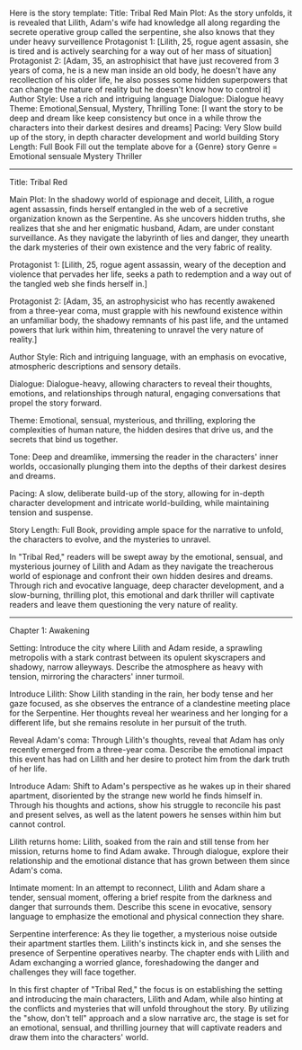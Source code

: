 Here is the story template:
Title: Tribal Red
Main Plot: As the story unfolds, it is revealed that Lilith, Adam's wife
had knowledge all along regarding the secrete operative group called the serpentine, she also knows that they under heavy surveillence
Protagonist 1: [Lilith,
25, rogue agent assasin, she is tired and is actively searching for a way out of her mass of situation]
Protagonist 2: [Adam, 35,
an astrophisict that have just recovered from 3 years of coma, he is a new man inside an old body, he doesn't have any recollection of his older life, he also posses some hidden superpowers that can change the nature of reality but he doesn't know how to control it]
Author Style: Use a rich and intriguing language
Dialogue: Dialogue heavy
Theme: Emotional,Sensual, Mystery, Thrilling
Tone: [I want the story to be deep and dream like keep
consistency but once in a while throw the characters into their darkest desires and dreams]
Pacing: Very Slow build up of the story, in depth character development and world building
Story Length: Full Book
Fill out the template above for a {Genre} story
Genre = Emotional sensuale Mystery Thriller

---

Title: Tribal Red

Main Plot: In the shadowy world of espionage and deceit, Lilith, a rogue agent assassin, finds herself entangled in the web of a secretive organization known as the Serpentine. As she uncovers hidden truths, she realizes that she and her enigmatic husband, Adam, are under constant surveillance. As they navigate the labyrinth of lies and danger, they unearth the dark mysteries of their own existence and the very fabric of reality.

Protagonist 1: [Lilith, 25, rogue agent assassin, weary of the deception and violence that pervades her life, seeks a path to redemption and a way out of the tangled web she finds herself in.]

Protagonist 2: [Adam, 35, an astrophysicist who has recently awakened from a three-year coma, must grapple with his newfound existence within an unfamiliar body, the shadowy remnants of his past life, and the untamed powers that lurk within him, threatening to unravel the very nature of reality.]

Author Style: Rich and intriguing language, with an emphasis on evocative, atmospheric descriptions and sensory details.

Dialogue: Dialogue-heavy, allowing characters to reveal their thoughts, emotions, and relationships through natural, engaging conversations that propel the story forward.

Theme: Emotional, sensual, mysterious, and thrilling, exploring the complexities of human nature, the hidden desires that drive us, and the secrets that bind us together.

Tone: Deep and dreamlike, immersing the reader in the characters' inner worlds, occasionally plunging them into the depths of their darkest desires and dreams.

Pacing: A slow, deliberate build-up of the story, allowing for in-depth character development and intricate world-building, while maintaining tension and suspense.

Story Length: Full Book, providing ample space for the narrative to unfold, the characters to evolve, and the mysteries to unravel.

In "Tribal Red," readers will be swept away by the emotional, sensual, and mysterious journey of Lilith and Adam as they navigate the treacherous world of espionage and confront their own hidden desires and dreams. Through rich and evocative language, deep character development, and a slow-burning, thrilling plot, this emotional and dark thriller will captivate readers and leave them questioning the very nature of reality.

---

Chapter 1: Awakening

Setting: Introduce the city where Lilith and Adam reside, a sprawling metropolis with a stark contrast between its opulent skyscrapers and shadowy, narrow alleyways. Describe the atmosphere as heavy with tension, mirroring the characters' inner turmoil.

Introduce Lilith: Show Lilith standing in the rain, her body tense and her gaze focused, as she observes the entrance of a clandestine meeting place for the Serpentine. Her thoughts reveal her weariness and her longing for a different life, but she remains resolute in her pursuit of the truth.

Reveal Adam's coma: Through Lilith's thoughts, reveal that Adam has only recently emerged from a three-year coma. Describe the emotional impact this event has had on Lilith and her desire to protect him from the dark truth of her life.

Introduce Adam: Shift to Adam's perspective as he wakes up in their shared apartment, disoriented by the strange new world he finds himself in. Through his thoughts and actions, show his struggle to reconcile his past and present selves, as well as the latent powers he senses within him but cannot control.

Lilith returns home: Lilith, soaked from the rain and still tense from her mission, returns home to find Adam awake. Through dialogue, explore their relationship and the emotional distance that has grown between them since Adam's coma.

Intimate moment: In an attempt to reconnect, Lilith and Adam share a tender, sensual moment, offering a brief respite from the darkness and danger that surrounds them. Describe this scene in evocative, sensory language to emphasize the emotional and physical connection they share.

Serpentine interference: As they lie together, a mysterious noise outside their apartment startles them. Lilith's instincts kick in, and she senses the presence of Serpentine operatives nearby. The chapter ends with Lilith and Adam exchanging a worried glance, foreshadowing the danger and challenges they will face together.

In this first chapter of "Tribal Red," the focus is on establishing the setting and introducing the main characters, Lilith and Adam, while also hinting at the conflicts and mysteries that will unfold throughout the story. By utilizing the "show, don't tell" approach and a slow narrative arc, the stage is set for an emotional, sensual, and thrilling journey that will captivate readers and draw them into the characters' world.
